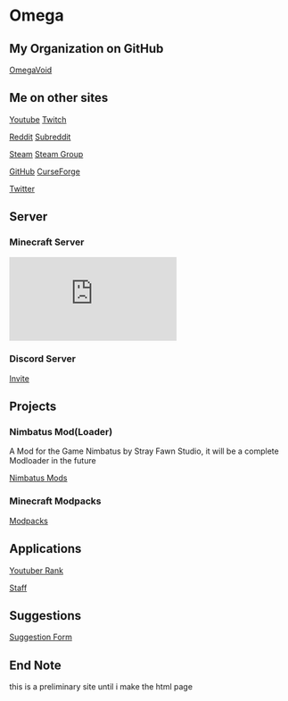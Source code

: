 # Omega

## My Organization on GitHub
[OmegaVoid](https://github.com/OmegaVoid)

## Me on other sites
[Youtube](https://www.youtube.com/channel/UCaoizWP6Ab0v03viO43ZDSg)
[Twitch](https://www.twitch.tv/omegarogue)

[Reddit](https://www.reddit.com/user/0megaRogue)
[Subreddit](https://www.reddit.com/r/OmegaVoid)

[Steam](https://steamcommunity.com/id/OmegaRogue2/)
[Steam Group](https://steamcommunity.com/groups/OmegaRoguesGroup)

[GitHub](https://github.com/OmegaRogue)
[CurseForge](https://minecraft.curseforge.com/members/OmegaRogue)

[Twitter](https://twitter.com/OmegaRogue1)

## Server
### Minecraft Server
![Banner](https://panel.minecraft-host24.de/multicraft/index.php?r=status/45458.png)
### Discord Server
[Invite](https://discord.gg/9WabdqP)
## Projects
### Nimbatus Mod(Loader)
A Mod for the Game Nimbatus by Stray Fawn Studio, it will be a complete Modloader in the future

[Nimbatus Mods](https://github.com/OmegaRogue/Nimbatus-Mods)
### Minecraft Modpacks
[Modpacks](https://minecraft.curseforge.com/members/OmegaRogue/projects)

## Applications
[Youtuber Rank](https://docs.google.com/forms/d/1GFXSSfgyYl-RpAWPx3ONiqL6gQ1rmTk1OC3_Sus71eE)

[Staff](https://docs.google.com/forms/d/1LHtbVgxwG_5PUrXo0-NcZHxH9jLvnhKSu5W4977anlo)

## Suggestions
[Suggestion Form](https://goo.gl/forms/wKZzUORsRlDZXvg93)
## End Note
this is a preliminary site until i make the html page
